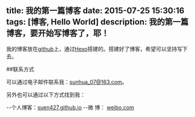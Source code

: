 title: 我的第一篇博客
date: 2015-07-25 15:30:16 
tags: [博客, Hello World] 
description: 我的第一篇博客，要开始写博客了，耶！
---
我的博客放在[github](https://github.com/suen427)上，通过[Hexo](http://hexo.io/)搭建的。搭建好了博客，希望可以坚持写下去。

##联系方式

可以通过电子邮件联系我：[sunhua_07@163.com](mailto:sunhua_07@163.com)。

另外也可以通过以下方式找到我：

--个人博客：[suen427.github.io](thhp://suen427.github.io)
--微  博：	[weibo.com](http://weibo.com/1875227863)
